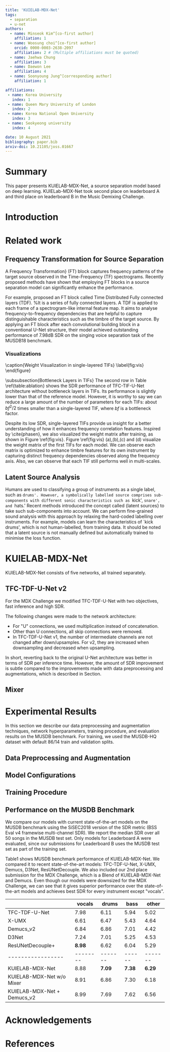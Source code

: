 ```yaml
---
title: 'KUIELAB-MDX-Net'
tags:
  - separation
  - u-net
authors:
  - name: Minseok Kim^[co-first author]
    affiliation: 1
  - name: Woosung choi^[co-first author]
    orcid: 0000-0003-2638-2097
    affiliation: 2 # (Multiple affiliations must be quoted)
  - name: Jaehwa Chung
    affiliation: 3
  - name: Daewon Lee
    affiliation: 4
  - name: Soonyoung Jung^[corresponding author]
    affiliation: 1

affiliations:
 - name: Korea University
   index: 1
 - name: Queen Mary University of London
   index: 2
 - name: Korea National Open University
   index: 3
 - name: Seokyeong university
   index: 4

date: 10 August 2021
bibliography: paper.bib
arxiv-doi: 10.21105/joss.01667
---
```


# Summary

This paper presents KUIELAB-MDX-Net, a source separation model based on deep learning.
KUIELab-MDX-Net took second place on leaderboard A and third place on leaderboard B in the Music Demixing Challenge.

# Introduction

# Related work

## Frequency Transformation for Source Separation

<!-- from lasaft-v2 -->
A Frequency Transformation} (FT) block captures frequency patterns of the target source observed in the Time-Frequency (TF) spectrograms.
Recently proposed methods have shown that employing FT blocks in a source separation model can significantly enhance the performance.

For example, proposed an FT block called Time Distributed Fully connected layers (TDF).
%It is a series of fully connected layers.
A TDF is applied to each frame of a spectrogram-like internal feature map.
It aims to analyse frequency-to-frequency dependencies that are helpful to capture distinguishable characteristics such as the timbre of the target source.
By applying an FT block after each convolutional building block in a conventional U-Net structure, their model achieved outstanding performance of 7.98dB SDR on the singing voice separation task of the MUSDB18 benchmark.

### Visualizations

<!-- from mapping or masking -->
\caption{Weight Visualization in single-layered TIFs}
\label{fig:vis}
\end{figure}

\subsubsection{Bottleneck Layers in TIFs}
The second row in Table \ref{table:ablation} shows the SDR performance of TFC-TIF-U-Net architecture without bottleneck layers in TIFs. Its performance is slightly lower than that of the reference model. However, it is worthy to say we can reduce a large amount of the number of parameters for each TIFs: about $bf^{2}/2$ times smaller than a single-layered TIF, where $bf$ is a bottleneck factor.

Despite its low SDR, single-layered TIFs provide us insight for a better understanding of how it enhances frequency correlation features. Inspired by \cite{phasen}, we also visualized the weight matrix after training, as shown in Figure \ref{fig:vis}. Figure \ref{fig:vis} (a),(b),(c) and (d) visualize the weight matrix of the first TIFs for each model. We can observe each matrix is optimized to enhance timbre features for its own instrument by capturing distinct frequency dependencies observed along the frequency axis. Also, we can observe that each TIF still performs well in multi-scales.

## Latent Source Analysis

<!-- from lasaft-v2 -->
Humans are used to classifying a group of instruments as a single label, such as `drums'.
However, a symbolically labelled source comprises sub-components with different sonic characteristics such as `kick', `snare', and `hats.'
Recent methods introduced the concept called {latent sources} to take such sub-components into account.
We can perform fine-grained sound analysis with this approach by relaxing the hard-coded labelling over instruments.
For example, models can learn the characteristics of `kick drums', which is not human-labelled, from training data.
It should be noted that a latent source is not manually defined but automatically trained to minimise the loss function.

# KUIELAB-MDX-Net

KUIELAB-MDX-Net consists of five networks, all trained separately. 

## TFC-TDF-U-Net v2
For the MDX Challenge we modified TFC-TDF-U-Net with two objectives, fast inference and high SDR. 

The following changes were made to the network architecture:
- For "U" connections, we used multiplication instead of concatenation. 
- Other than U connections, all skip connections were removed.
- In TFC-TDF-U-Net v1, the number of intermediate channels are not changed after down/upsamples. For v2, they are increased when downsampling and decreased when upsampling.
 
In short, reverting back to the original U-Net architecture was better in terms of SDR per inference time.
However, the amount of SDR improvement is subtle compared to the improvements made with data preprocessing and augmentations, which is described in Section.

## Mixer

# Experimental Results
In this section we describe our data preprocessing and augmentation techniques, network hyperparameters, training procedure, and evaluation results on the MUSDB benchmark. For training, we used the MUSDB-HQ dataset with default 86/14 train and validation splits.

## Data Preprocessing and Augmentation

## Model Configurations

## Training Procedure

## Performance on the MUSDB Benchmark
We compare our models with current state-of-the-art models on the MUSDB benchmark using the SiSEC2018 version of the SDR metric (BSS Eval v4 framewise multi-channel SDR). We report the median SDR over all 50 songs in the MUSDB test set. Only models for Leaderboard A were evaluated, since our submissions for Leaderboard B uses the MUSDB test set as part of the training set.

Table1 shows MUSDB benchmark performance of KUIELAB-MDX-Net. We compared it to recent state-of-the-art models: TFC-TDF-U-Net, X-UMX, Demucs, D3Net, ResUNetDecouple. We also included our 2nd place submission for the MDX Challenge, which is a Blend of KUIELAB-MDX-Net and Demucs. Even though our models were downsized for the MDX Challenge, we can see that it gives superior performance over the state-of-the-art models and achieves best SDR for every instrument except "vocals".

|                 | vocals | drums | bass | other |
|-----------------|--------|-------|------|-------|
| TFC-TDF-U-Net   | 7.98   | 6.11  | 5.94 | 5.02  |
| X-UMX           | 6.61   | 6.47  | 5.43 | 4.64  |
| Demucs_v2       | 6.84   | 6.86  | 7.01 | 4.42  |
| D3Net           | 7.24   | 7.01  | 5.25 | 4.53  |
| ResUNetDecouple+| **8.98** | 6.62  | 6.04 | 5.29  |
|-----------------|--------|-------|------|-------|
| KUIELAB-MDX-Net  | 8.88  | **7.09** | **7.38** | **6.29** |
| KUIELAB-MDX-Net w/o Mixer| 8.91   | 6.86  | 7.30 | 6.18 |   
| KUIELAB-MDX-Net + Demucs_v2 | 8.99   | 7.69  | 7.62 | 6.56 |


# Acknowledgements

# References

